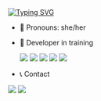 <a href="https://git.io/typing-svg">
<img src="https://readme-typing-svg.demolab.com?font=Nunito&duration=4500&pause=500&color=F72C9E&background=FF000000&center=true&vCenter=true&width=435&lines=Hello!+Welcome+to+my+Github+profile;My+name+is+Laura;I'm+18+years+old" alt="Typing SVG" />
</a>


- 🌱 Pronouns: she/her
- 📕 Developer in training
  <div>
      <a><img loading="lazy" src="https://img.shields.io/badge/HTML5-E34F26?style=for-the-badge&logo=html5&logoColor=white" target="_blank"></a>
      <a><img loading="lazy" src="https://img.shields.io/badge/CSS3-1572B6?style=for-the-badge&logo=css3&logoColor=white" target="_blank"></a>
      <a><img loading="lazy" src="https://img.shields.io/badge/C%23-239120?style=for-the-badge&logo=c-sharp&logoColor=white" target="_blank"></a>
      <a><img loading="lazy" src="https://img.shields.io/badge/JavaScript-323330?style=for-the-badge&logo=javascript&logoColor=F7DF1E" target="_blank"></a>
      <a><img loading="lazy" src="https://img.shields.io/badge/PHP-777BB4?style=for-the-badge&logo=php&logoColor=white" target="_blank"></a>
  </div>

- 📞 Contact
<div>
      <a href="https://www.instagram.com/lxurinhxx/" target="_blank"><img loading="lazy" src="https://img.shields.io/badge/-Instagram-%23E4405F?style=for-the-badge&logo=instagram&logoColor=white" target="_blank"></a>
      <a href = "https://mail.google.com/mail/u/2/#inbox?compose=CllgCJNvMSsKGzNKCmKmFLSmVPwtgdCBVqxBNHQkFVSKdxqhBXchCflfWqbZNXqGSpfcXqBkzNq<img loading="lazy" src="https://img.shields.io/badge/Gmail-D14836?style=for-the-badge&logo=gmail&logoColor=white" target="_blank"></a>
      <a href="https://www.linkedin.com/in/laura-faleiro-2582b2228/" target="_blank"><img loading="lazy" src="https://img.shields.io/badge/-LinkedIn-%230077B5?style=for-the-badge&logo=linkedin&logoColor=white" target="_blank"></a>
</div>

